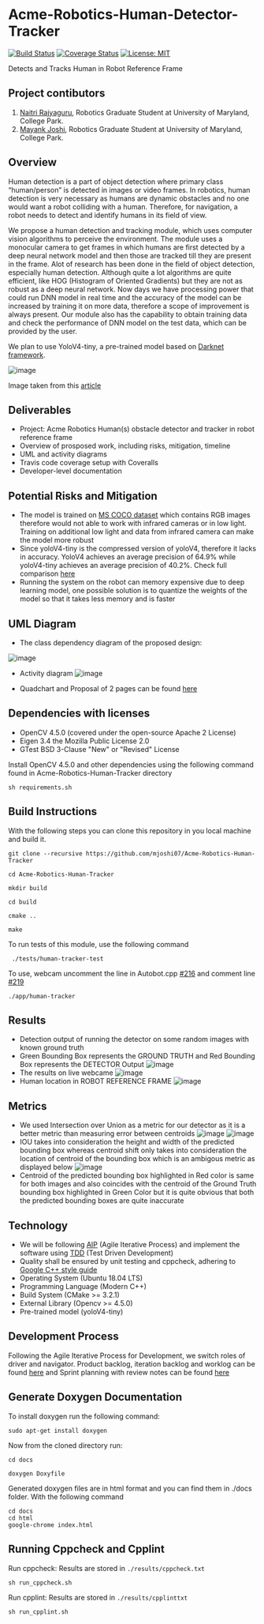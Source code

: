 # Acme-Robotics-Human-Detector-Tracker

[![Build Status](https://app.travis-ci.com/naitri/Acme-Robotics-Human-Tracker.svg?branch=dev_phase1)](https://app.travis-ci.com/naitri/Acme-Robotics-Human-Tracker)
[![Coverage Status](https://coveralls.io/repos/github/naitri/Acme-Robotics-Human-Tracker/badge.svg?branch=dev_phase1)](https://coveralls.io/github/naitri/Acme-Robotics-Human-Tracker?branch=dev_phase1)
[![License: MIT](https://img.shields.io/badge/License-MIT-blue.svg)](https://opensource.org/licenses/MIT)

Detects and Tracks Human in Robot Reference Frame

## Project contibutors

1) [Naitri Rajyaguru](https://github.com/naitri), Robotics Graduate Student at University of Maryland, College Park. 
2) [Mayank Joshi](https://github.com/mjoshi07), Robotics Graduate Student at University of Maryland, College Park. 


## Overview
Human detection is a part of object detection where primary class “human/person” is detected in images or video frames. In robotics, human detection is very necessary as humans are dynamic obstacles and no one would want a robot colliding with a human. Therefore, for navigation, a robot needs to detect and identify humans in its field of view. 

We propose a human detection and tracking module, which uses computer vision algorithms to perceive the environment. The module uses a monocular camera to get frames in which humans are first detected by a deep neural network model and then those are tracked till they are present in the frame. Alot of research has been done in the field of object detection, especially human detection. Although quite a lot algorithms are quite efficient, like HOG (Histogram of Oriented Gradients) but they are not as robust as a deep neural network. Now days we have processing power that could run DNN model in real time and the accuracy of the model can be increased by training it on more data, therefore a scope of improvement is always present.
Our module also has the capability to obtain training data and check the performance of DNN model on the test data, which can be provided by the user.

We plan to use YoloV4-tiny, a pre-trained model based on [Darknet framework](https://pjreddie.com/darknet/).

![image](https://user-images.githubusercontent.com/31381335/136114967-78ee8c5d-ee8c-40ac-a300-24189d6a8104.png)

Image taken from this [article](https://medium.com/@luanaebio/detecting-people-with-yolo-and-opencv-5c1f9bc6a810)

## Deliverables
* Project: Acme Robotics Human(s) obstacle detector and tracker in robot reference frame
* Overview of prosposed work, including risks, mitigation, timeline
* UML and activity diagrams
* Travis code coverage setup with Coveralls
* Developer-level documentation

## Potential Risks and Mitigation
* The model is trained on [MS COCO dataset](https://cocodataset.org/#home) which contains RGB images therefore would not able to work with infrared cameras or in low light. Training on additional low light and data from infrared camera can make the model more robust
* Since yoloV4-tiny is the compressed version of yoloV4, therefore it lacks in accuracy. YoloV4 achieves an average precision of 64.9% while yoloV4-tiny achieves an average precision of 40.2%. Check full comparison [here](https://user-images.githubusercontent.com/4096485/85734112-6e366700-b705-11ea-95d1-fcba0de76d72.png)
* Running the system on the robot can memory expensive due to deep learning model, one possible solution is to quantize the weights of the model so that it takes less memory and is faster

## UML Diagram
* The class dependency diagram of the proposed design:

![image](https://github.com/mjoshi07/Acme-Robotics-Human-Tracker/blob/dev_phase2/UML/revised/UML_class_diagram.png)

* Activity diagram
![image](https://github.com/mjoshi07/Acme-Robotics-Human-Tracker/blob/dev_phase2/UML/revised/Actiivity_flow_diagram.png)

* Quadchart and Proposal of 2 pages can be found [here](https://github.com/mjoshi07/Acme-Robotics-Human-Tracker/tree/main/Proposal_documentation)

## Dependencies with licenses
* OpenCV 4.5.0 (covered under the open-source Apache 2 License)
* Eigen 3.4 the Mozilla Public License 2.0
* GTest BSD 3-Clause "New" or "Revised" License

Install OpenCV 4.5.0 and other dependencies using the following command found in Acme-Robotics-Human-Tracker directory

```
sh requirements.sh
```

## Build Instructions 
 With the following steps you can clone this repository in you local machine and build it.
 ```
 git clone --recursive https://github.com/mjoshi07/Acme-Robotics-Human-Tracker
 ```
 ```
 cd Acme-Robotics-Human-Tracker
 ```
 ```
 mkdir build
 ```
 ```
 cd build
 ```
 ```
 cmake ..
 ```
 ```
 make
 ```
 To run tests of this module, use the following command
 
```
 ./tests/human-tracker-test
 ```
 
 
 To use, webcam uncomment the line in Autobot.cpp [#216](https://github.com/mjoshi07/Acme-Robotics-Human-Tracker/blob/main/app/AutoBot.cpp#L216) and comment line [#219](https://github.com/mjoshi07/Acme-Robotics-Human-Tracker/blob/main/app/AutoBot.cpp#L219)
 
 ```
 ./app/human-tracker
 ```
 
## Results
* Detection output of running the detector on some random images with known ground truth
* Green Bounding Box represents the GROUND TRUTH and Red Bounding Box represents the DETECTOR Output
![image](https://github.com/mjoshi07/Acme-Robotics-Human-Tracker/blob/dev_phase2/output_phase2/final-test.png)
* The results on live webcame 
![image](https://github.com/mjoshi07/Acme-Robotics-Human-Tracker/blob/dev_phase2/output_phase2/out.gif)
* Human location in ROBOT REFERENCE FRAME
![image](https://github.com/mjoshi07/Acme-Robotics-Human-Tracker/blob/dev_phase2/output_phase2/output.png)
## Metrics
* We used Intersection over Union as a metric for our detector as it is a better metric than measuring error between centroids
![image](https://www.pyimagesearch.com/wp-content/uploads/2016/09/iou_equation.png)
![image](https://www.pyimagesearch.com/wp-content/uploads/2016/09/iou_examples.png)
* IOU takes into consideration the height and width of the predicted bounding box whereas centroid shift only takes into consideration the location of centroid of the bounding box which is an ambigous metric as displayed below
![image](https://github.com/mjoshi07/Acme-Robotics-Human-Tracker/blob/dev_phase2/output_phase2/wront-metric.png)
* Centroid of the predicted bounding box highlighted in Red color is same for both images and also coincides with the centroid of the Ground Truth bounding box highlighted in Green Color but it is quite obvious that both the predicted bounding boxes are quite inaccurate

## Technology 
* We will be following [AIP](https://en.wikipedia.org/wiki/Agile_software_development) (Agile Iterative Process) and implement the software using [TDD](https://en.wikipedia.org/wiki/Test-driven_development) (Test Driven Development)
* Quality shall be ensured by unit testing and cppcheck, adhering to [Google C++ style guide](https://google.github.io/styleguide/cppguide.html)
* Operating System (Ubuntu 18.04 LTS)
* Programming Language (Modern C++)
* Build System (CMake >= 3.2.1)
* External Library (Opencv >= 4.5.0)
* Pre-trained model (yoloV4-tiny)

## Development Process
Following the Agile Iterative Process for Development, we switch roles of driver and navigator. Product backlog, iteration backlog and worklog can be found [here](https://docs.google.com/spreadsheets/d/13HgjlZA4aaiTQI1IV8A2gB09YpjLVGgOBiorfW3B0pc/edit?usp=sharing) and Sprint planning with review notes can be found [here](https://docs.google.com/document/d/1nTnz6AaRJbC92_q_KzS1b5jW93TsNFOlQO8W9rCi3QA/edit?usp=sharing)

## Generate Doxygen Documentation

To install doxygen run the following command:
```
sudo apt-get install doxygen
```
Now from the cloned directory run:
```
cd docs
```
```
doxygen Doxyfile
```

Generated doxygen files are in html format and you can find them in ./docs folder. With the following command
```
cd docs
cd html
google-chrome index.html
```
## Running Cppcheck and Cpplint
Run cppcheck: Results are stored in `./results/cppcheck.txt` 
```
sh run_cppcheck.sh
```

Run cpplint: Results are stored in `./results/cpplinttxt`
```
sh run_cpplint.sh
```

